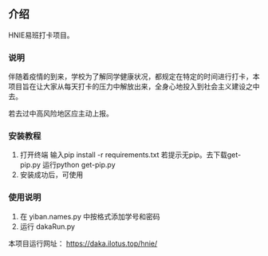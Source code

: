 ## 介绍
HNIE易班打卡项目。

### 说明

伴随着疫情的到来，学校为了解同学健康状况，都规定在特定的时间进行打卡，本项目旨在让大家从每天打卡的压力中解放出来，全身心地投入到社会主义建设之中去。

若去过中高风险地区应主动上报。

### 安装教程

1. 打开终端 输入pip install -r requirements.txt  若提示无pip。去下载get-pip.py 运行python get-pip.py
2. 安装成功后，可使用

### 使用说明

1. 在 yiban.names.py 中按格式添加学号和密码
2. 运行 dakaRun.py

本项目运行网址：
https://daka.ilotus.top/hnie/
